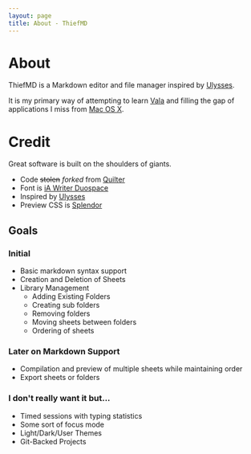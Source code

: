 ```yaml
---
layout: page
title: About - ThiefMD
---
```


# About

ThiefMD is a Markdown editor and file manager inspired by [Ulysses](https://ulysses.app).

It is my primary way of attempting to learn [Vala](https://wiki.gnome.org/Projects/Vala) and filling the gap of applications I miss from [Mac OS X](https://apple.com). 

# Credit

Great software is built on the shoulders of giants.

* Code <s>stolen</s> *forked* from [Quilter](https://github.com/lainsce/quilter)
* Font is [iA Writer Duospace](https://github.com/iaolo/iA-Fonts)
* Inspired by [Ulysses](https://ulyssesapp.com/)
* Preview CSS is [Splendor](http://markdowncss.github.io/splendor/)

## Goals

### Initial

* Basic markdown syntax support
* Creation and Deletion of Sheets
* Library Management
    * Adding Existing Folders
    * Creating sub folders
    * Removing folders
    * Moving sheets between folders
    * Ordering of sheets

### Later on Markdown Support

* Compilation and preview of multiple sheets while maintaining order
* Export sheets or folders

### I don't really want it but...

* Timed sessions with typing statistics
* Some sort of focus mode
* Light/Dark/User Themes
* Git-Backed Projects